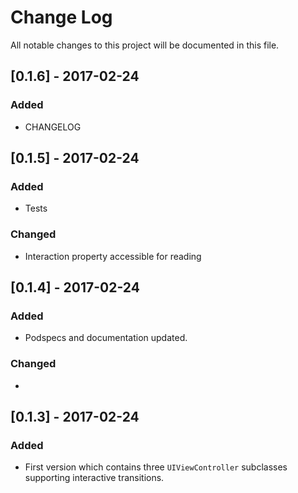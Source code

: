 # Change Log
All notable changes to this project will be documented in this file.

## [0.1.6] - 2017-02-24
### Added
- CHANGELOG

## [0.1.5] - 2017-02-24
### Added
- Tests
### Changed
- Interaction property accessible for reading

## [0.1.4] - 2017-02-24
### Added
- Podspecs and documentation updated.
### Changed
- 

## [0.1.3] - 2017-02-24
### Added
- First version which contains three `UIViewController` subclasses supporting interactive transitions.


